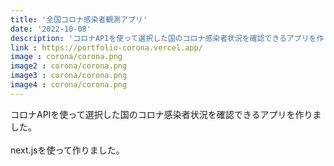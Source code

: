 ```yaml
---
title: '全国コロナ感染者観測アプリ'
date: '2022-10-08'
description: 'コロナAPIを使って選択した国のコロナ感染者状況を確認できるアプリを作りました。'
link : https://portfolio-corona.vercel.app/
image : corona/corona.png
image2 : corona/corona.png
image3 : corona/corona.png
image4 : corona/corona.png
---
```


コロナAPIを使って選択した国のコロナ感染者状況を確認できるアプリを作りました。<br><br>
next.jsを使って作りました。<br><br>

